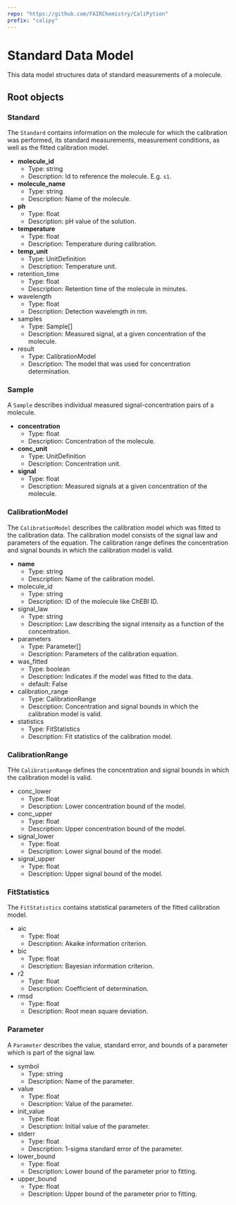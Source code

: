 ```yaml
---
repo: "https://github.com/FAIRChemistry/CaliPytion"
prefix: "calipy"
---
```


# Standard Data Model

This data model structures data of standard measurements of a molecule.

## Root objects

### Standard

The `Standard` contains information on the molecule for which the calibration was performed, its standard measurements, measurement conditions, as well as the fitted calibration model.

- **molecule_id**
  - Type: string
  - Description: Id to reference the molecule. E.g. `s1`.
- **molecule_name**
  - Type: string
  - Description: Name of the molecule.
- **ph**
  - Type: float
  - Description: pH value of the solution.
- **temperature**
  - Type: float
  - Description: Temperature during calibration.
- **temp_unit**
  - Type: UnitDefinition
  - Description: Temperature unit.
- retention_time
  - Type: float
  - Description: Retention time of the molecule in minutes.
- wavelength
  - Type: float
  - Description: Detection wavelength in nm.
- samples
  - Type: Sample[]
  - Description: Measured signal, at a given concentration of the molecule.
- result
  - Type: CalibrationModel
  - Description: The model that was used for concentration determination.

### Sample

A `Sample` describes individual measured signal-concentration pairs of a molecule.

- **concentration**
  - Type: float
  - Description: Concentration of the molecule.
- **conc_unit**
  - Type: UnitDefinition
  - Description: Concentration unit.
- **signal**
  - Type: float
  - Description: Measured signals at a given concentration of the molecule.

### CalibrationModel

The `CalibrationModel` describes the calibration model which was fitted to the calibration data. The calibration model consists of the signal law and parameters of the equation. The calibration range defines the concentration and signal bounds in which the calibration model is valid.

- **name**
  - Type: string
  - Description: Name of the calibration model.
- molecule_id
  - Type: string
  - Description: ID of the molecule like ChEBI ID.
- signal_law
  - Type: string
  - Description: Law describing the signal intensity as a function of the concentration.
- parameters
  - Type: Parameter[]
  - Description: Parameters of the calibration equation.
- was_fitted
  - Type: boolean
  - Description: Indicates if the model was fitted to the data.
  - default: False
- calibration_range
  - Type: CalibrationRange
  - Description: Concentration and signal bounds in which the calibration model is valid.
- statistics
  - Type: FitStatistics
  - Description: Fit statistics of the calibration model.

### CalibrationRange

THe `CalibrationRange` defines the concentration and signal bounds in which the calibration model is valid.

- conc_lower
  - Type: float
  - Description: Lower concentration bound of the model.
- conc_upper
  - Type: float
  - Description: Upper concentration bound of the model.
- signal_lower
  - Type: float
  - Description: Lower signal bound of the model.
- signal_upper
  - Type: float
  - Description: Upper signal bound of the model.

### FitStatistics

The `FitStatistics` contains statistical parameters of the fitted calibration model.

- aic
  - Type: float
  - Description: Akaike information criterion.
- bic
  - Type: float
  - Description: Bayesian information criterion.
- r2
  - Type: float
  - Description: Coefficient of determination.
- rmsd
  - Type: float
  - Description: Root mean square deviation.

### Parameter

A `Parameter` describes the value, standard error, and bounds of a parameter which is part of the signal law.

- symbol
  - Type: string
  - Description: Name of the parameter.
- value
  - Type: float
  - Description: Value of the parameter.
- init_value
  - Type: float
  - Description: Initial value of the parameter.
- stderr
  - Type: float
  - Description: 1-sigma standard error of the parameter.
- lower_bound
  - Type: float
  - Description: Lower bound of the parameter prior to fitting.
- upper_bound
  - Type: float
  - Description: Upper bound of the parameter prior to fitting.
